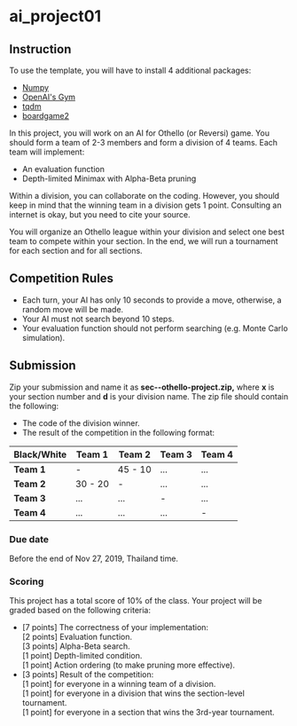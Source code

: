 # ai_project01
## Instruction
To use the template, you will have to install 4 additional packages: <br/>
* [Numpy](https://numpy.org)
* [OpenAI's Gym](https://github.com/openai/gym)
* [tqdm](https://tqdm.github.io)
* [boardgame2](https://pypi.org/project/boardgame2/)

In this project, you will work on an AI for Othello (or Reversi) game. You should form a team of 2-3 members and form a division of 4 teams. Each team will implement: <br/>

* An evaluation function
* Depth-limited Minimax with Alpha-Beta pruning

Within a division, you can collaborate on the coding. However, you should keep in mind that the winning team in a division gets 1 point. Consulting an internet is okay, but you need to cite your source. <br/>

You will organize an Othello league within your division and select one best team to compete within your section. In the end, we will run a tournament for each section and for all sections. <br/>

## Competition Rules
* Each turn, your AI has only 10 seconds to provide a move, otherwise, a random move will be made.
* Your AI must not search beyond 10 steps.
* Your evaluation function should not perform searching (e.g. Monte Carlo simulation).

## Submission
Zip your submission and name it as __sec<x>-<d>-othello-project.zip,__ where __x__ is your section number and __d__ is your division name. The zip file should contain the following: <br/>
  
* The code of the division winner.
* The result of the competition in the following format:

| Black/White | Team 1 | Team 2 | Team 3 | Team 4 |
| --- | --- | --- | --- | --- |
| __Team 1__ | - | 45 - 10 | ... | ... |
| __Team 2__ | 30 - 20 | - | ... | ... |
| __Team 3__ | ... | ... | - | ... |
| __Team 4__ | ... | ... | ... | - |

### Due date
Before the end of Nov 27, 2019, Thailand time. <br/>

### Scoring
This project has a total score of 10% of the class. Your project will be graded based on the following criteria:

* [7 points] The correctness of your implementation: <br/>
[2 points] Evaluation function. <br/>
[3 points] Alpha-Beta search. <br/>
[1 point] Depth-limited condition. <br/>
[1 point] Action ordering (to make pruning more effective). <br/>
* [3 points] Result of the competition: <br/>
[1 point] for everyone in a winning team of a division. <br/>
[1 point] for everyone in a division that wins the section-level tournament. <br/>
[1 point] for everyone in a section that wins the 3rd-year tournament. <br/>






